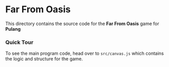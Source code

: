 # Far From Oasis
This directory contains the source code for the **Far From Oasis** game for **Pulang** 

### Quick Tour
To see the main program code, head over to `src/canvas.js` which contains the logic and structure for the game. 
